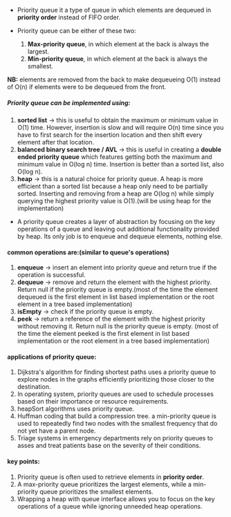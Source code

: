 - Priority queue it a type of queue in which elements are dequeued in **priority order** instead of FIFO order.

- Priority queue can be either of these two:
   1. **Max-priority queue**, in which element at the back is always the largest.
   2. **Min-priority queue**, in which element at the back is always the smallest.
   
**NB:**
elements are removed from the back to make dequeueing O(1) instead of O(n) if elements were to be dequeued from the front.

 ##### Priority queue can be implemented using:
 1. **sorted list** -> this is useful to obtain the maximum or minimum value in O(1) time. However, insertion is slow and will require O(n) time since you have to first search for the insertion location and then shift every element after that location.
 2. **balanced binary search tree / AVL** -> this is useful in creating a **double ended priority queue** which features getting both the maximum and minimum value in O(log n) time. Insertion is better than a sorted list, also O(log n).
 3. **heap** -> this is a natural choice for priority queue. A heap is more efficient than a sorted list because a heap only need to be partially sorted. Inserting and removing from a heap are O(log n) while simply querying the highest priority value is O(1).(will be using heap for the implementation)


- A priority queue creates a layer of abstraction by focusing on the key operations of a queue and leaving out additional functionality provided by heap. Its only job is to enqueue and dequeue elements, nothing else.

#### common operations are:(similar to queue's operations)
1. **enqueue** -> insert an element into priority queue and return true if the operation is successful.
2. **dequeue** -> remove and return the element with the highest priority. Return null if the priority queue is empty.(most of the time the element dequeued is the first element in list based implementation or the root element in a tree based implementation)
3. **isEmpty** -> check if the priority queue is empty.
4. **peek** -> return a reference of the element with the highest priority without removing it. Return null is the priority queue is empty. (most of the time the element peeked is the first element in list based implementation or the root element in a tree based implementation)


#### applications of priority queue:
1. Dijkstra's algorithm for finding shortest paths uses a priority queue to explore nodes in the graphs efficiently prioritizing those closer to the destination.
2. In operating system, priority queues are used to schedule processes based on their importance or resource requirements.
3. heapSort algorithms uses priority queue.
4. Huffman coding that build a compression tree. a min-priority queue is used to repeatedly find two nodes with the smallest frequency that do not yet have a parent node.
5. Triage systems in emergency departments rely on priority queues to asses and treat patients base on the severity of their conditions.

#### key points:
1. Priority queue is often used to retrieve elements in **priority order**.
2. A max-priority queue prioritizes the largest elements, while a min-priority queue prioritizes the smallest elements.
3. Wrapping a heap with queue interface allows you to focus on the key operations of a queue while ignoring unneeded heap operations.